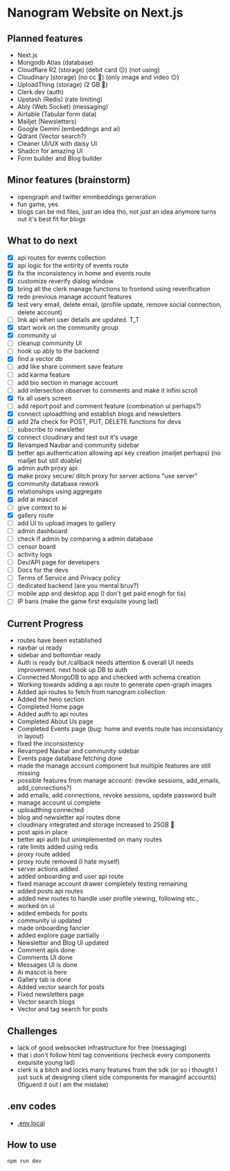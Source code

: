 # Nanogram Website on Next.js

## Planned features

- Next.js
- Mongodb Atlas (database)
- Cloudflare R2 (storage) (debit card 😔) (not using)
- Cloudinary (storage) (no cc 🤩) (only image and video 😔)
- UploadThing (storage) (2 GB 🤩)
- Clerk.dev (auth)
- Upstash (Redis) (rate limiting)
- Ably (Web Socket) (messaging)
- Airtable (Tabular form data)
- Mailjet (Newsletters)
- Google Gemini (embeddings and ai)
- Qdrant (Vector search?)
- Cleaner UI/UX with daisy UI
- Shadcn for amazing UI
- Form builder and Blog builder

## Minor features (brainstorm)

- opengraph and twitter emmbeddings generation
- fun game, yes
- blogs can be md files, just an idea tho, not just an idea anymore turns out it's best fit for blogs

## What to do next

- [x] api routes for events collection
- [x] api logic for the entirity of events route
- [x] fix the inconsistency in home and events route
- [x] customize reverify dialog window
- [x] bring all the clerk manage functions to frontend using reverification
- [x] redo previous manage account features
- [x] test very email, delete email, (profile update, remove social connection, delete account)
- [ ] link api when user details are updated. T_T
- [x] start work on the community group
- [x] community ui
- [ ] cleanup community UI
- [ ] hook up ably to the backend
- [x] find a vector db
- [ ] add like share comment save feature
- [ ] add karma feature
- [ ] add bio section in manage account
- [ ] add intersection observer to comments and make it infini scroll
- [x] fix all users screen
- [ ] add report post and comment feature (combination ui perhaps?)
- [x] connect uploadthing and establish blogs and newsletters
- [x] add 2fa check for POST, PUT, DELETE functions for devs
- [ ] subscribe to newsletter
- [x] connect cloudinary and test out it's usage
- [x] Revamped Navbar and community sidebar
- [x] better api authentication allowing api key creation (mailjet perhaps) (no mailjet but still doable)
- [x] admin auth proxy api
- [x] make proxy secure/ ditch proxy for server actions "use server"
- [x] community database rework
- [x] relationships using aggregate
- [x] add ai mascot
- [ ] give context to ai
- [x] gallery route
- [ ] add UI to upload images to gallery
- [ ] admin dashboard
- [ ] check if admin by comparing a admin database
- [ ] censor board
- [ ] activity logs
- [ ] Dev/API page for developers
- [ ] Docs for the devs
- [ ] Terms of Service and Privacy policy
- [ ] dedicated backend (are you mental bruv?)
- [ ] mobile app and desktop app (I don't get paid enogh for tis)
- [ ] IP bans (make the game first exquisite young lad)

## Current Progress

- routes have been established
- navbar ui ready
- sidebar and bottombar ready
- Auth is ready but /callback needs attention & overall UI needs improvement. next hook up DB to auth
- Connected MongoDB to app and checked with schema creation
- Working towards adding a api route to generate open-graph images
- Added api routes to fetch from nanogram collection
- Added the hero section
- Completed Home page
- Added auth to api routes
- Completed About Us page
- Completed Events page (bug: home and events route has inconsistancy in layout)
- fixed the inconsistency
- Revamped Navbar and community sidebar
- Events page database fetching done
- made the manage account component but multiple features are still missing
- possible features from manage account: (revoke sessions, add_emails, add_connections?)
- add emails, add connections, revoke sessions, update password built
- manage account ui complete
- uploadthing connected
- blog and newsletter api routes done
- cloudinary integrated and storage increased to 25GB 🤩
- post apis in place
- better api auth but unimplemented on many routes
- rate limits added using redis
- proxy route added
- proxy route removed (I hate myself)
- server actions added
- added onboarding and user api route
- fixed manage account drawer completely testing remaining
- added posts api routes
- added new routes to handle user profile viewing, following etc.,
- worked on ui
- added embeds for posts
- community ui updated
- made onboarding fancier
- added explore page partially
- Newsletter and Blog UI updated
- Comment apis done
- Comments UI done
- Messages UI is done
- Ai mascot is here
- Gallery tab is done
- Added vector search for posts
- Fixed newsletters page
- Vector search blogs
- Vector and tag search for posts

## Challenges

- lack of good websocket infrastructure for free (messaging)
- that i don't follow html tag conventions (recheck every components exquisite young lad)
- clerk is a bitch and locks many features from the sdk (or so i thought I just suck at designing client side components for managinf accounts) (Ifiguerd it out I am the mistake)

## .env codes

- [.env.local](https://gist.githubusercontent.com/Pramoda-S-R/25e2a6074970f20cfc2b34f48f3871af)

## How to use

```bash
npm run dev
```
